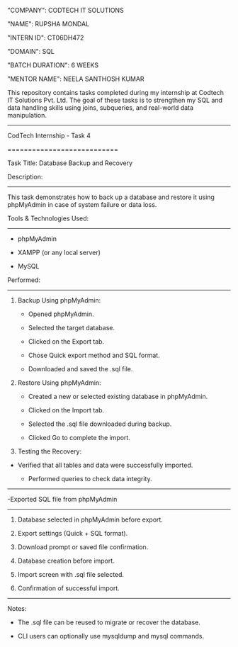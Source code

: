 "COMPANY": CODTECH IT SOLUTIONS

"NAME": RUPSHA MONDAL

"INTERN ID": CT06DH472

"DOMAIN": SQL

"BATCH DURATION": 6 WEEKS

"MENTOR NAME": NEELA SANTHOSH KUMAR

This repository contains tasks completed during my internship at Codtech IT Solutions Pvt. Ltd.
The goal of these tasks is to strengthen my SQL and data handling skills using joins, subqueries, and real-world data manipulation.

---

CodTech Internship - Task 4

===========================


Task Title: Database Backup and Recovery


Description:

------------

This task demonstrates how to back up a database and restore it using phpMyAdmin in case of system failure or data loss.


Tools & Technologies Used:

--------------------------

- phpMyAdmin

- XAMPP (or any local server)

- MySQL


Performed:

----------------

1. Backup Using phpMyAdmin:
  
 	- Opened phpMyAdmin.
   
	- Selected the target database.
   
	- Clicked on the Export tab.
   
	- Chose Quick export method and SQL format.
   
	- Downloaded and saved the .sql file.


2. Restore Using phpMyAdmin:
   
	- Created a new or selected existing database in phpMyAdmin.
   
	- Clicked on the Import tab.
   
	- Selected the .sql file downloaded during backup.
   
	- Clicked Go to complete the import.


3. Testing the Recovery:

	
- Verified that all tables and data were successfully imported.

	- Performed queries to check data integrity.               

---

-Exported SQL file from phpMyAdmin
      
---

1. Database selected in phpMyAdmin before export.

2. Export settings (Quick + SQL format).

3. Download prompt or saved file confirmation.

4. Database creation before import.

5. Import screen with .sql file selected.

6. Confirmation of successful import.


---

Notes:

- The .sql file can be reused to migrate or recover the database.

- CLI users can optionally use mysqldump and mysql commands.
